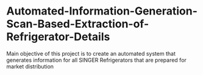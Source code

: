 # Automated-Information-Generation-Scan-Based-Extraction-of-Refrigerator-Details
Main objective of this project is to create an automated system that generates information for all SINGER Refrigerators that are prepared for market distribution
